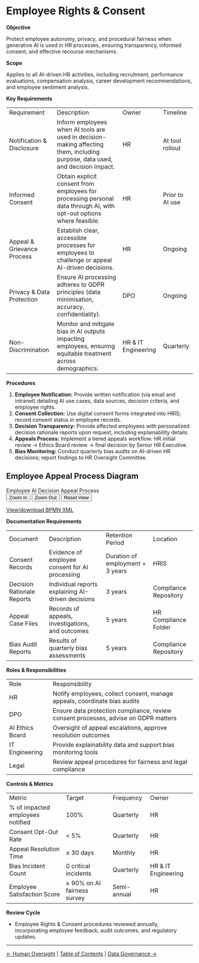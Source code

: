 # Employee Rights & Consent

**Objective**

Protect employee autonomy, privacy, and procedural fairness when generative AI is used in HR processes, ensuring transparency, informed consent, and effective recourse mechanisms.

**Scope**

Applies to all AI-driven HR activities, including recruitment, performance evaluations, compensation analysis, career development recommendations, and employee sentiment analysis.

**Key Requirements**

|     |     |     |     |
| --- | --- | --- | --- |
| Requirement | Description | Owner | Timeline |
| Notification & Disclosure | Inform employees when AI tools are used in decision-making affecting them, including purpose, data used, and decision impact. | HR  | At tool rollout |
| Informed Consent | Obtain explicit consent from employees for processing personal data through AI, with opt-out options where feasible. | HR  | Prior to AI use |
| Appeal & Grievance Process | Establish clear, accessible processes for employees to challenge or appeal AI-driven decisions. | HR  | Ongoing |
| Privacy & Data Protection | Ensure AI processing adheres to GDPR principles (data minimisation, accuracy, confidentiality). | DPO | Ongoing |
| Non-Discrimination | Monitor and mitigate bias in AI outputs impacting employees, ensuring equitable treatment across demographics. | HR & IT Engineering | Quarterly |

**Procedures**

1.  **Employee Notification:** Provide written notification (via email and intranet) detailing AI use cases, data sources, decision criteria, and employee rights.
2.  **Consent Collection:** Use digital consent forms integrated into HRIS; record consent status in employee records.
3.  **Decision Transparency:** Provide affected employees with personalized decision rationale reports upon request, including explainability details.
4.  **Appeals Process:** Implement a tiered appeals workflow: HR initial review → Ethics Board review → final decision by Senior HR Executive.
5.  **Bias Monitoring:** Conduct quarterly bias audits on AI-driven HR decisions; report findings to HR Oversight Committee.

## Employee Appeal Process Diagram

<div class="bpmn-viewer-container" id="bpmn-viewer-ai-appeal-process-bpmn-container">
  <div class="bpmn-toolbar">
    <span>Employee AI Decision Appeal Process</span>
    <div>
      <button class="zoom-in" data-viewer="bpmn-viewer-ai-appeal-process-bpmn">Zoom In</button>
      <button class="zoom-out" data-viewer="bpmn-viewer-ai-appeal-process-bpmn">Zoom Out</button>
      <button class="reset-view" data-viewer="bpmn-viewer-ai-appeal-process-bpmn">Reset View</button>
    </div>
  </div>
  <div class="bpmn-canvas" id="bpmn-viewer-ai-appeal-process-bpmn" data-bpmn-file="ai-appeal-process.bpmn"></div>
</div>

[View/download BPMN XML](bpmn/ai-appeal-process.bpmn)

**Documentation Requirements**

|     |     |     |     |
| --- | --- | --- | --- |
| Document | Description | Retention Period | Location |
| Consent Records | Evidence of employee consent for AI processing | Duration of employment + 3 years | HRIS |
| Decision Rationale Reports | Individual reports explaining AI-driven decisions | 3 years | Compliance Repository |
| Appeal Case Files | Records of appeals, investigations, and outcomes | 5 years | HR Compliance Folder |
| Bias Audit Reports | Results of quarterly bias assessments | 5 years | Compliance Repository |

**Roles & Responsibilities**

|     |     |
| --- | --- |
| Role | Responsibility |
| HR  | Notify employees, collect consent, manage appeals, coordinate bias audits |
| DPO | Ensure data protection compliance, review consent processes, advise on GDPR matters |
| AI Ethics Board | Oversight of appeal escalations, approve resolution outcomes |
| IT Engineering | Provide explainability data and support bias monitoring tools |
| Legal | Review appeal procedures for fairness and legal compliance |

**Controls & Metrics**

|     |     |     |     |
| --- | --- | --- | --- |
| Metric | Target | Frequency | Owner |
| % of impacted employees notified | 100% | Quarterly | HR  |
| Consent Opt-Out Rate | < 5% | Quarterly | HR  |
| Appeal Resolution Time | ≤ 30 days | Monthly | HR  |
| Bias Incident Count | 0 critical incidents | Quarterly | HR & IT Engineering |
| Employee Satisfaction Score | ≥ 90% on AI fairness survey | Semi-annual | HR  |

**Review Cycle**

*   Employee Rights & Consent procedures reviewed annually, incorporating employee feedback, audit outcomes, and regulatory updates.

---

[← Human Oversight](08-Human-Oversight.md) | [Table of Contents](00-Table-of-Contents.md) | [Data Governance →](10-Data-Governance.md)
